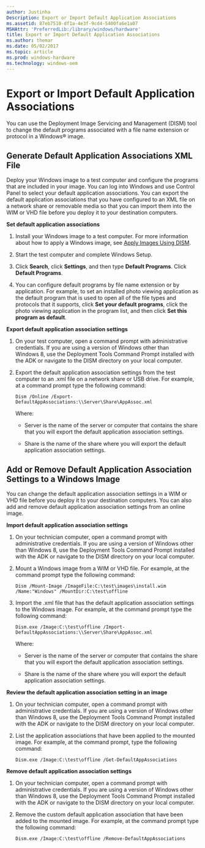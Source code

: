 ```yaml
---
author: Justinha
Description: Export or Import Default Application Associations
ms.assetid: 87eb7510-df1a-4e3f-9cd4-5400fa6e1a07
MSHAttr: 'PreferredLib:/library/windows/hardware'
title: Export or Import Default Application Associations
ms.author: themar
ms.date: 05/02/2017
ms.topic: article
ms.prod: windows-hardware
ms.technology: windows-oem
---
```


# Export or Import Default Application Associations


You can use the Deployment Image Servicing and Management (DISM) tool to change the default programs associated with a file name extension or protocol in a Windows® image.

## <span id="Generate_Default_Application_Associations_XML_File"></span><span id="generate_default_application_associations_xml_file"></span><span id="GENERATE_DEFAULT_APPLICATION_ASSOCIATIONS_XML_FILE"></span>Generate Default Application Associations XML File


Deploy your Windows image to a test computer and configure the programs that are included in your image. You can log into Windows and use Control Panel to select your default application associations. You can export the default application associations that you have configured to an XML file on a network share or removable media so that you can import them into the WIM or VHD file before you deploy it to your destination computers.

**Set default application associations**

1.  Install your Windows image to a test computer. For more information about how to apply a Windows image, see [Apply Images Using DISM](apply-images-using-dism.md).

2.  Start the test computer and complete Windows Setup.

3.  Click **Search**, click **Settings**, and then type **Default Programs**. Click **Default Programs**.

4.  You can configure default programs by file name extension or by application. For example, to set an installed photo viewing application as the default program that is used to open all of the file types and protocols that it supports, click **Set your default programs**, click the photo viewing application in the program list, and then click **Set this program as default**.

**Export default application association settings**

1.  On your test computer, open a command prompt with administrative credentials. If you are using a version of Windows other than Windows 8, use the Deployment Tools Command Prompt installed with the ADK or navigate to the DISM directory on your local computer.

2.  Export the default application association settings from the test computer to an .xml file on a network share or USB drive. For example, at a command prompt type the following command:

    ```
    Dism /Online /Export-DefaultAppAssociations:\\Server\Share\AppAssoc.xml
    ```

    Where:

    -   Server is the name of the server or computer that contains the share that you will export the default application association settings.

    -   Share is the name of the share where you will export the default application association settings.

## <span id="Add_or_Remove_Default_Application_Association_Settings_to_a_Windows_Image"></span><span id="add_or_remove_default_application_association_settings_to_a_windows_image"></span><span id="ADD_OR_REMOVE_DEFAULT_APPLICATION_ASSOCIATION_SETTINGS_TO_A_WINDOWS_IMAGE"></span>Add or Remove Default Application Association Settings to a Windows Image


You can change the default application association settings in a WIM or VHD file before you deploy it to your destination computers. You can also add and remove default application association settings from an online image.

**Import default application association settings**

1.  On your technician computer, open a command prompt with administrative credentials. If you are using a version of Windows other than Windows 8, use the Deployment Tools Command Prompt installed with the ADK or navigate to the DISM directory on your local computer.

2.  Mount a Windows image from a WIM or VHD file. For example, at the command prompt type the following command:

    ```
    Dism /Mount-Image /ImageFile:C:\test\images\install.wim /Name:"Windows" /MountDir:C:\test\offline
    ```

3.  Import the .xml file that has the default application association settings to the Windows image. For example, at the command prompt type the following command:

    ```
    Dism.exe /Image:C:\test\offline /Import-DefaultAppAssociations:\\Server\Share\AppAssoc.xml
    ```

    Where:

    -   Server is the name of the server or computer that contains the share that you will export the default application association settings.

    -   Share is the name of the share where you will export the default application association settings.

**Review the default application association setting in an image**

1.  On your technician computer, open a command prompt with administrative credentials. If you are using a version of Windows other than Windows 8, use the Deployment Tools Command Prompt installed with the ADK or navigate to the DISM directory on your local computer.

2.  List the application associations that have been applied to the mounted image. For example, at the command prompt, type the following command:

    ```
    Dism.exe /Image:C:\test\offline /Get-DefaultAppAssociations
    ```

**Remove default application association settings**

1.  On your technician computer, open a command prompt with administrative credentials. If you are using a version of Windows other than Windows 8, use the Deployment Tools Command Prompt installed with the ADK or navigate to the DISM directory on your local computer.

2.  Remove the custom default application association that have been added to the mounted image. For example, at the command prompt type the following command:

    ```
    Dism.exe /Image:C:\test\offline /Remove-DefaultAppAssociations
    ```

 

 





